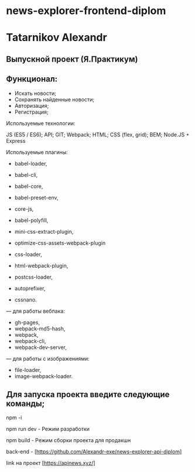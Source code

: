 # news-explorer-frontend-diplom
Tatarnikov Alexandr
==
Выпускной проект (Я.Практикум)
-
Функционал:
-
- Искать новости;
- Сохранять найденные новости;
- Авторизация;
- Регистрация;

Используемые технологии: 

JS (ES5 / ES6); API; GIT; Webpack; HTML; CSS (flex, grid); BEM; Node.JS + Express

Используемые плагины:

- babel-loader,
- babel-cli,
- babel-core,
- babel-preset-env,
- core-js,
- babel-polyfill,
- mini-css-extract-plugin,
- optimize-css-assets-webpack-plugin

- css-loader,
- html-webpack-plugin,
- postcss-loader,
- autoprefixer,
- cssnano.

— для работы вебпака:
- gh-pages,
- webpack-md5-hash,
- webpack,
- webpack-cli,
- webpack-dev-server,

— для работы с изображениями:
- file-loader,  
- image-webpack-loader.

Для запуска проекта введите следующие команды;
-
npm -i

npm run dev - Режим разработки

npm build - Режим сборки проекта для продакшн

back-end - [https://github.com/Alexandr-exe/news-explorer-api-diplom]

link на проект [https://apinews.xyz/]
